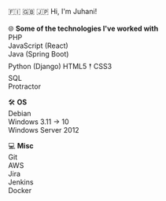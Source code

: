 🇫🇮 🇬🇧 🇯🇵 
Hi, I'm Juhani!<br/>  <br/>
🌐 **Some of the technologies I've worked with** <br/>
PHP<br/>
JavaScript (React)<br/>
Java (Spring Boot)<br/>
Python (Django)
HTML5 𒑰 CSS3<br/>
SQL<br/>
Protractor


🛠 **OS**<br/>
Debian <br/>
Windows 3.11 -> 10<br/>
Windows Server 2012<br/>


💻 **Misc**<br/>
Git<br/>
AWS<br/>
Jira<br/>
Jenkins<br/>
Docker<br/>
